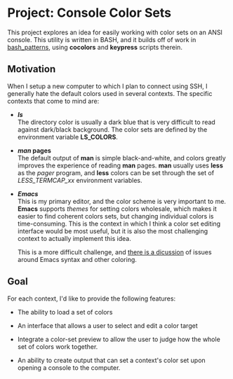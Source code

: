 # Project: Console Color Sets

This project explores an idea for easily working with color sets
on an ANSI console.  This utility is written in BASH, and it builds
off of work in [bash_patterns][1], using **cocolors** and **keypress**
scripts therein.

## Motivation

When I setup a new computer to which I plan to connect using SSH,
I generally hate the default colors used in several contexts.  The
specific contexts that come to mind are:

- **_ls_**  
  The directory color is usually a dark blue that is very difficult
  to read against dark/black background.  The color sets are defined
  by the environment variable **LS_COLORS**.

- **_man_ pages**  
  The default output of **man** is simple black-and-white, and colors
  greatly improves the experience of reading **man** pages.  **man**
  usually uses **less** as the *pager* program, and **less** colors
  can be set through the set of *LESS_TERMCAP_xx* environment variables.

- **_Emacs_**  
  This is my primary editor, and the color scheme is very important
  to me.  **Emacs** supports *themes* for setting colors wholesale,
  which makes it easier to find coherent colors sets, but changing
  individual colors is time-consuming.  This is the context in which
  I think a color set editing interface would be most useful, but it
  is also the most challenging context to actually implement this idea.

  This is a more difficult challenge, and [there is a dicussion][2]
  of issues around Emacs syntax and other coloring.
  
## Goal

For each context, I'd like to provide the following features:

- The ability to load a set of colors

- An interface that allows a user to select and edit a color target

- Integrate a color-set preview to allow the user to judge how the
  whole set of colors work together.

- An ability to create output that can set a context's color set
  upon opening a console to the computer.



[1]: <http://github.com/cjungmann/bash_patterns.git>   "bash_patterns"
[2]: <README_emacs.md>                                 "Emacs discussion"